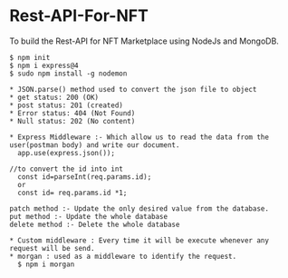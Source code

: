 # Rest-API-For-NFT
To build the Rest-API for NFT Marketplace using NodeJs and MongoDB.
```shell
$ npm init 
$ npm i express@4 
$ sudo npm install -g nodemon 
```

```shell
* JSON.parse() method used to convert the json file to object
* get status: 200 (OK)
* post status: 201 (created)
* Error status: 404 (Not Found)
* Null status: 202 (No content)
```

```shell
* Express Middleware :- Which allow us to read the data from the user(postman body) and write our document.
  app.use(express.json());
```
```shell
//to convert the id into int
  const id=parseInt(req.params.id);
  or
  const id= req.params.id *1; 
```

```shell
patch method :- Update the only desired value from the database.
put method :- Update the whole database 
delete method :- Delete the whole database
```

```shell
* Custom middleware : Every time it will be execute whenever any request will be send.
* morgan : used as a middleware to identify the request.
  $ npm i morgan
```
